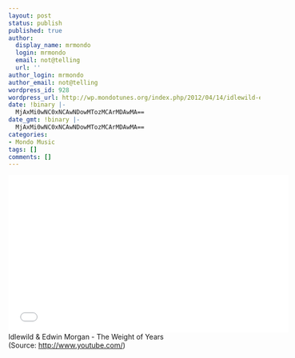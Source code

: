 ```yaml
---
layout: post
status: publish
published: true
author:
  display_name: mrmondo
  login: mrmondo
  email: not@telling
  url: ''
author_login: mrmondo
author_email: not@telling
wordpress_id: 928
wordpress_url: http://wp.mondotunes.org/index.php/2012/04/14/idlewild-edwin-morgan-the-weight-of-years/
date: !binary |-
  MjAxMi0wNC0xNCAwNDowMTozMCArMDAwMA==
date_gmt: !binary |-
  MjAxMi0wNC0xNCAwNDowMTozMCArMDAwMA==
categories:
- Mondo Music
tags: []
comments: []
---
```

<iframe width="560" height="315" src="//www.youtube.com/embed/NLURgkx5eqg" frameborder="0"> </iframe>
Idlewild &amp; Edwin Morgan - The Weight of Years
<div class="attribution">(<span>Source:</span> <a href="http://www.youtube.com/">http://www.youtube.com/</a>)</div>
